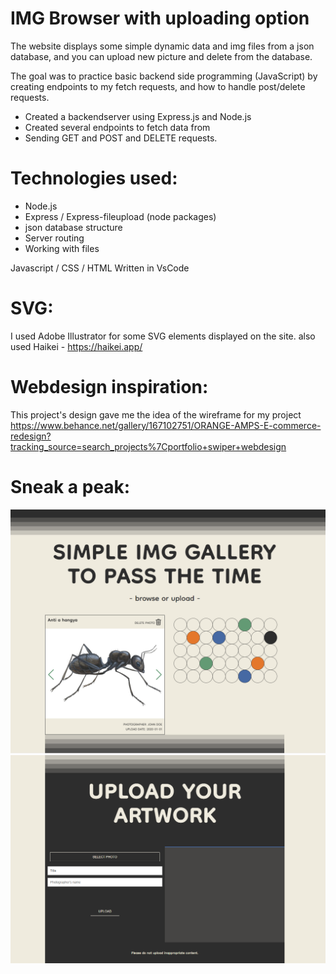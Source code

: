# IMG Browser with uploading option

The website displays some simple dynamic data and img files from a json database, and you can upload new picture and delete from the database.

The goal was to practice basic backend side programming (JavaScript) by creating endpoints to my fetch requests, and how to handle post/delete requests.

- Created a backendserver using Express.js and Node.js
- Created several endpoints to fetch data from
- Sending GET and POST and DELETE requests.

# Technologies used:
- Node.js
- Express / Express-fileupload (node packages)
- json database structure
- Server routing
- Working with files

Javascript / CSS / HTML
Written in VsCode

# SVG:
I used Adobe Illustrator for some SVG elements displayed on the site.
also used Haikei - https://haikei.app/

# Webdesign inspiration:
This project's design gave me the idea of the wireframe for my project
https://www.behance.net/gallery/167102751/ORANGE-AMPS-E-commerce-redesign?tracking_source=search_projects%7Cportfolio+swiper+webdesign

# Sneak a peak:
![screenshot01](https://github.com/SzegBer/img-gallery-with-backend/blob/main/img-gallery-with-backend_01.png)
![screenshot02](https://github.com/SzegBer/img-gallery-with-backend/blob/main/img-gallery-with-backend_02.png)
